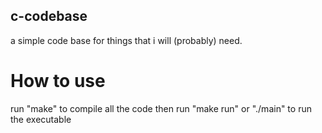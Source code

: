 ## c-codebase
a simple code base for things that i will (probably) need.

# How to use
run "make" to compile all the code 
then run "make run" or "./main" to run the executable
